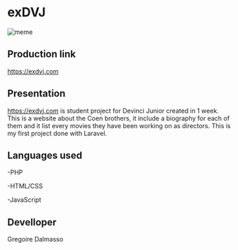 # exDVJ

![meme](https://thinkr.fr/wp-content/uploads/github-meme.png)

## Production link
https://exdvj.com

## Presentation 
https://exdvj.com is student project for Devinci Junior created in 1 week.
This is a website about the Coen brothers, it include a biography for each of them and it list every movies they have been working on as directors.
This is my first project done with Laravel.


## Languages used
-PHP

-HTML/CSS

-JavaScript

## Develloper

Gregoire Dalmasso
